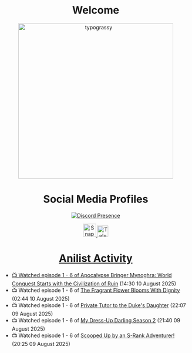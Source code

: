 <div align="center">

# Welcome
<a href="https://github.com/kawarimidoll/typograssy">
    <img alt="typograssy" src="https://typograssy.deno.dev/api?text=%E3%82%88%E3%81%86%E3%81%93%E3%81%9D%E3%81%BF%E3%81%AA%E3%81%95%E3%82%93%20-%20Sheby--&&l0=none&l1=82d9d0&l2=027353&l3=038c4c&l4=01402e&bg=none&frame=none&speed=100&comment=" width="421.99">
</a>

</div>

<div align="center">

# Social Media Profiles

[![Discord Presence](https://lanyard.cnrad.dev/api/612532963938271232)](https://discord.com/users/612532963938271232)


<a href="https://www.snapchat.com/add/a.sheby" title="Snapchat Profile">
    <img src="https://www.freepnglogos.com/uploads/snapchat-logo-png-0.png" width="35" alt="Snapchat Logo" />


<a href="https://t.me/ASheby" title="Telegram Profile">
    <img src="https://www.freepnglogos.com/uploads/telegram-logo-png-0.png" width="30" alt="Telegram Logo" />


</div>

<div align="center">

# Anilist Activity

</div>

<!-- ANILIST_ACTIVITY:start -->

-   📺 Watched episode 1 - 6 of [Apocalypse Bringer Mynoghra: World Conquest Starts with the Civilization of Ruin](https://anilist.co/anime/178433) (14:30 10 August 2025)
-   📺 Watched episode 1 - 6 of [The Fragrant Flower Blooms With Dignity](https://anilist.co/anime/181444) (02:44 10 August 2025)
-   📺 Watched episode 1 - 6 of [Private Tutor to the Duke's Daughter](https://anilist.co/anime/170113) (22:07 09 August 2025)
-   📺 Watched episode 1 - 6 of [My Dress-Up Darling Season 2](https://anilist.co/anime/154768) (21:40 09 August 2025)
-   📺 Watched episode 1 - 6 of [Scooped Up by an S-Rank Adventurer!](https://anilist.co/anime/179885) (20:25 09 August 2025)

<!-- ANILIST_ACTIVITY:end -->
